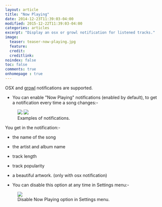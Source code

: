 ```yaml
---
layout: article
title: "Now Playing"
date: 2014-12-23T11:39:03-04:00
modified: 2015-12-22T11:39:03-04:00
categories: articles
excerpt: "Display an osx or growl notification for listened tracks."
image:
  teaser: teaser-now-playing.jpg
  feature:
  credit: 
  creditlink:
noindex: false
toc: false
comments: true
onhomepage : true
---
```


OSX and [growl](http://growl.info) notifications are supported.

* You can enable "Now Playing" notifications (enabled by default), to get a notification every time a song changes:-

<figure class="half">
	<img src="{{ site.url }}/images/now-playing.jpg"></a>
	<img src="{{ site.url }}/images/now-playing3.jpg"></a>
	<figcaption>Examples of notifications.</figcaption>
</figure>

You get in the notification:- 

  * the name of the song
  * the artist and album name
  * track length
  * track popularity
  * a beautiful artwork. (only with osx notification)

* You can disable this option at any time in Settings menu:-

<figure>
	<img src="{{ site.url }}/images/now-playing2.jpg"></a>
	<figcaption>Disable Now Playing option in Settings menu.</figcaption>
</figure>